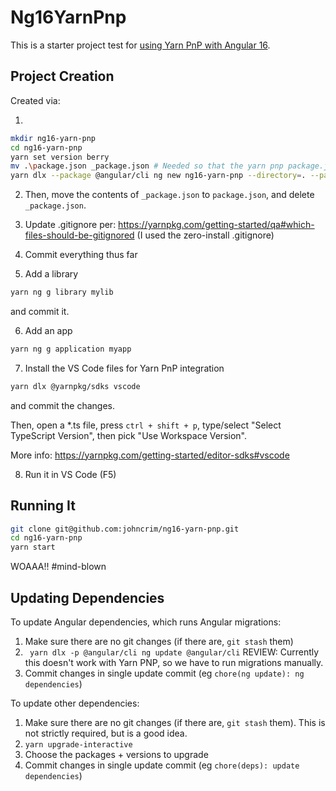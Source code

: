 # Ng16YarnPnp

This is a starter project test for [using Yarn PnP with Angular 16](https://github.com/angular/angular-cli/issues/16980).

## Project Creation

Created via:

1.
```bash
mkdir ng16-yarn-pnp
cd ng16-yarn-pnp
yarn set version berry
mv .\package.json _package.json # Needed so that the yarn pnp package.json isn't in the way
yarn dlx --package @angular/cli ng new ng16-yarn-pnp --directory=. --package-manager=yarn --create-application=false --minimal --commit=false
```

2. Then, move the contents of `_package.json` to `package.json`, and delete `_package.json`.

3. Update .gitignore per: https://yarnpkg.com/getting-started/qa#which-files-should-be-gitignored
(I used the zero-install .gitignore)

4. Commit everything thus far

5. Add a library
```bash
yarn ng g library mylib
```

and commit it.

6. Add an app
```bash
yarn ng g application myapp
```

7. Install the VS Code files for Yarn PnP integration

```bash
yarn dlx @yarnpkg/sdks vscode
```

and commit the changes.

Then, open a *.ts file, press `ctrl + shift + p`, type/select "Select TypeScript Version", then pick "Use Workspace Version".

More info: https://yarnpkg.com/getting-started/editor-sdks#vscode

8. Run it in VS Code (F5)

## Running It

```bash
git clone git@github.com:johncrim/ng16-yarn-pnp.git
cd ng16-yarn-pnp
yarn start
```

WOAAA!! #mind-blown

## Updating Dependencies

To update Angular dependencies, which runs Angular migrations:

1. Make sure there are no git changes (if there are, `git stash` them)
2. ` yarn dlx -p @angular/cli ng update @angular/cli`
REVIEW: Currently this doesn't work with Yarn PNP, so we have to run migrations manually.
3. Commit changes in single update commit (eg `chore(ng update): ng dependencies`)

To update other dependencies:

1. Make sure there are no git changes (if there are, `git stash` them). This is not strictly required, but is a good idea.
2. `yarn upgrade-interactive`
3. Choose the packages + versions to upgrade
5. Commit changes in single update commit (eg `chore(deps): update dependencies`)
